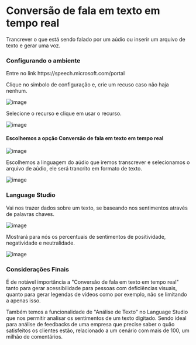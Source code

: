 <h1>Conversão de fala em texto em tempo real</h1>
<p>Trancrever o que está sendo falado por um aúdio ou inserir um arquivo de texto e gerar uma voz.

<h3>Configurando o ambiente</h3>

<p>Entre no link https://speech.microsoft.com/portal</p>
<p>Clique no simbolo de configuração e, crie um recuso caso não haja nenhum.</p>

![image](img/print1.png)
<p>Selecione o recurso e clique em usar o recurso.</p>

![image](img/print2.png)
<h4>Escolhemos a opção Conversão de fala em texto em tempo real</h4>

![image](img/print3.png)
<p>Escolhemos a linguagem do aúdio que iremos transcrever e selecionamos o arquivo de aúdio, ele será trancrito em formato de texto.</p>

![image](img/print4.png)

<h3>Language Studio</h3>
<p>Vai nos trazer dados sobre um texto, se baseando nos sentimentos através de palavras chaves.</p>

![image](img/print5.png)

<p>Mostrará para nós os percentuais de sentimentos de positividade, negatividade e neutralidade. </p>

![image](img/print6.png)

<h3>Considerações Finais</h3>

<p>É de notável importância a "Conversão de fala em texto em tempo real" tanto para gerar acessibilidade para pessoas com deficiências visuais, quanto para gerar legendas de vídeos como por exemplo, não se limitando a apenas isso.</p>
<p> Também temos a funcionalidade de "Análise de Texto" no Language Studio que nos permitir analisar os sentimentos de um texto digitado. Sendo ideal para análise de feedbacks de uma empresa que precise saber o quão satisfeitos os clientes estão, relacionado a um cenário com mais de 100, um milhão de comentários. </p>

